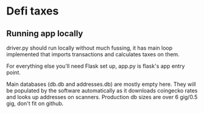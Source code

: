 # Defi taxes

## Running app locally

driver.py should run locally without much fussing, it has main loop implemented that imports transactions and calculates taxes on them. 

For everything else you'll need Flask set up, app.py is flask's app entry point.

Main databases (db.db and addresses.db) are mostly empty here. They will be populated by the software automatically as it downloads coingecko rates and looks up addresses on scanners. Production db sizes are over 6 gig/0.5 gig, don't fit on github.